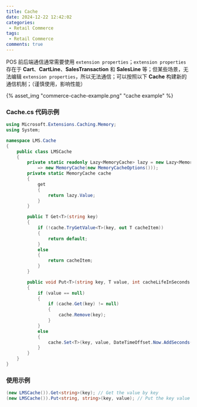```yaml
---
title: Cache
date: 2024-12-22 12:42:02
categories: 
 - Retail Commerce
tags:
 - Retail Commerce
comments: true
---
```


POS 前后端通信通常需要使用 `extension properties`；`extension properties` 存在于 **Cart**、**CartLine**、**SalesTransaction** 和 **SalesLine** 等；但某些场景，无法编辑 `extension properties`，所以无法通信；可以按照以下 **Cache** 构建新的通信机制；（谨慎使用，影响性能）

{% asset_img "commerce-cache-example.png" "cache example" %}

### Cache.cs 代码示例

```c#
using Microsoft.Extensions.Caching.Memory;
using System;

namespace LMS.Cache
{
    public class LMSCache
    {
        private static readonly Lazy<MemoryCache> lazy = new Lazy<MemoryCache>(()
            => new MemoryCache(new MemoryCacheOptions()));
        private static MemoryCache cache
        {
            get
            {
                return lazy.Value;
            }
        }

        public T Get<T>(string key)
        {
            if (!cache.TryGetValue<T>(key, out T cacheItem))
            {
                return default;
            }
            else
            {
                return cacheItem;
            }
        }

        public void Put<T>(string key, T value, int cacheLifeInSeconds = 500)
        {
            if (value == null)
            {
                if (cache.Get(key) != null)
                {
                    cache.Remove(key);
                }
            }
            else
            {
                cache.Set<T>(key, value, DateTimeOffset.Now.AddSeconds(cacheLifeInSeconds));
            }
        }
    }
}
```

### 使用示例

```c#
(new LMSCache()).Get<string>(key); // Get the value by key
(new LMSCache()).Put<string, string>(key, value); // Put the key value mapping
```